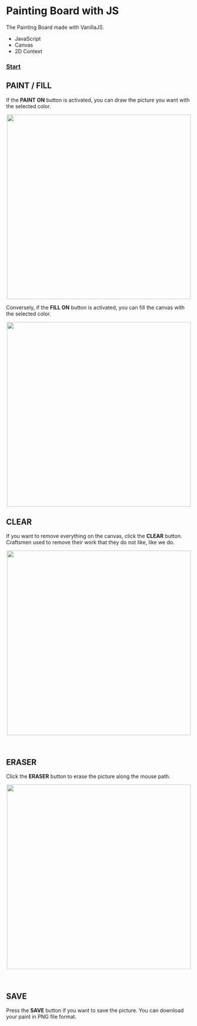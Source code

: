 # Painting Board with JS
The Painting Board made with VanillaJS.
- JavaScript
- Canvas
- 2D Context

### **[Start](https://hwahyeon.github.io/paintjs/)**


## PAINT / FILL
If the **PAINT ON** button is activated, you can draw the picture you want with the selected color.  
<p align="center"><img src="https://github.com/hwahyeon/paintjs/blob/main/img/paint.gif?raw=true" width="500"></p>
  
Conversely, if the **FILL ON** button is activated, you can fill the canvas with the selected color.  
<p align="center"><img src="https://github.com/hwahyeon/paintjs/blob/main/img/fill.gif?raw=true" width="500"></p>

## CLEAR
If you want to remove everything on the canvas, click the **CLEAR** button. Craftsmen used to remove their work that they do not like, like we do.
<p align="center"><img src="https://github.com/hwahyeon/paintjs/blob/main/img/clear.gif?raw=true" width="500"></p>
</br>

## ERASER
Click the **ERASER** button to erase the picture along the mouse path.
<p align="center"><img src="https://github.com/hwahyeon/paintjs/blob/main/img/eraser.gif?raw=true" width="500"></p>
</br>

## SAVE
Press the **SAVE** button if you want to save the picture. You can download your paint in PNG file format.
